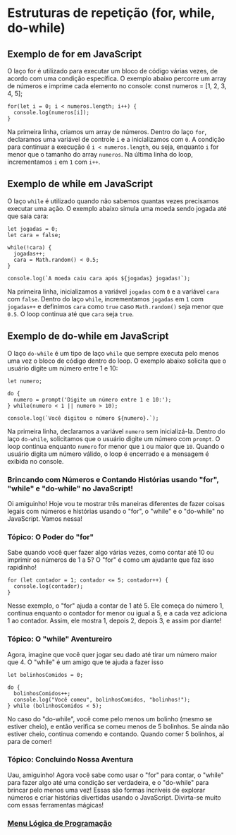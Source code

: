 # Estruturas de repetição (for, while, do-while)

## Exemplo de for em JavaScript

O laço for é utilizado para executar um bloco de código várias vezes, de acordo com uma condição específica. O exemplo abaixo percorre um array de números e imprime cada elemento no console:
const numeros = [1, 2, 3, 4, 5];

```
for(let i = 0; i < numeros.length; i++) {
  console.log(numeros[i]);
}
```

Na primeira linha, criamos um array de números. Dentro do laço `for`, declaramos uma variável de controle `i` e a inicializamos com `0`. A condição para continuar a execução é `i < numeros.length`, ou seja, enquanto `i` for menor que o tamanho do array `numeros`. Na última linha do loop, incrementamos `i` em `1` com `i++`.

## Exemplo de while em JavaScript

O laço `while` é utilizado quando não sabemos quantas vezes precisamos executar uma ação. O exemplo abaixo simula uma moeda sendo jogada até que saia cara:

```
let jogadas = 0;
let cara = false;

while(!cara) {
  jogadas++;
  cara = Math.random() < 0.5;
}

console.log(`A moeda caiu cara após ${jogadas} jogadas!`);
```

Na primeira linha, inicializamos a variável `jogadas` com `0` e a variável `cara` com `false`. Dentro do laço `while`, incrementamos `jogadas` em `1` com `jogadas++` e definimos `cara` como `true` caso `Math.random()` seja menor que `0.5`. O loop continua até que `cara` seja `true`.

## Exemplo de do-while em JavaScript

O laço `do-while` é um tipo de laço `while` que sempre executa pelo menos uma vez o bloco de código dentro do loop. O exemplo abaixo solicita que o usuário digite um número entre 1 e 10:

```
let numero;

do {
  numero = prompt('Digite um número entre 1 e 10:');
} while(numero < 1 || numero > 10);

console.log(`Você digitou o número ${numero}.`);
```

Na primeira linha, declaramos a variável `numero` sem inicializá-la. Dentro do laço `do-while`, solicitamos que o usuário digite um número com `prompt`. O loop continua enquanto `numero` for menor que `1` ou maior que `10`. Quando o usuário digita um número válido, o loop é encerrado e a mensagem é exibida no console.

### Brincando com Números e Contando Histórias usando "for", "while" e "do-while" no JavaScript!

Oi amiguinho! Hoje vou te mostrar três maneiras diferentes de fazer coisas legais com números e histórias usando o "for", o "while" e o "do-while" no JavaScript. Vamos nessa!

### Tópico: O Poder do "for"

Sabe quando você quer fazer algo várias vezes, como contar até 10 ou imprimir os números de 1 a 5? O "for" é como um ajudante que faz isso rapidinho!

```
for (let contador = 1; contador <= 5; contador++) {
  console.log(contador);
}
```

Nesse exemplo, o "for" ajuda a contar de 1 até 5. Ele começa do número 1, continua enquanto o contador for menor ou igual a 5, e a cada vez adiciona 1 ao contador. Assim, ele mostra 1, depois 2, depois 3, e assim por diante!

### Tópico: O "while" Aventureiro

Agora, imagine que você quer jogar seu dado até tirar um número maior que 4. O "while" é um amigo que te ajuda a fazer isso


```
let bolinhosComidos = 0;

do {
  bolinhosComidos++;
  console.log("Você comeu", bolinhosComidos, "bolinhos!");
} while (bolinhosComidos < 5);
```

No caso do "do-while", você come pelo menos um bolinho (mesmo se estiver cheio), e então verifica se comeu menos de 5 bolinhos. Se ainda não estiver cheio, continua comendo e contando. Quando comer 5 bolinhos, aí para de comer!

### Tópico: Concluindo Nossa Aventura

Uau, amiguinho! Agora você sabe como usar o "for" para contar, o "while" para fazer algo até uma condição ser verdadeira, e o "do-while" para brincar pelo menos uma vez! Essas são formas incríveis de explorar números e criar histórias divertidas usando o JavaScript. Divirta-se muito com essas ferramentas mágicas!


### [Menu Lógica de Programação](../menu_logica-programacao.md)